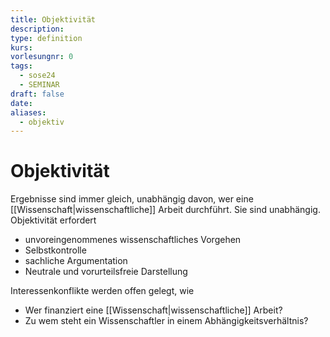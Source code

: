 ```yaml
---
title: Objektivität
description: 
type: definition
kurs: 
vorlesungnr: 0
tags:
  - sose24
  - SEMINAR
draft: false
date: 
aliases:
  - objektiv
---
```

# Objektivität

Ergebnisse sind immer gleich, unabhängig davon, wer eine [[Wissenschaft|wissenschaftliche]] Arbeit durchführt. Sie sind unabhängig. Objektivität erfordert

- unvoreingenommenes wissenschaftliches Vorgehen
- Selbstkontrolle
- sachliche Argumentation
- Neutrale und vorurteilsfreie Darstellung

Interessenkonflikte werden offen gelegt, wie

- Wer finanziert eine [[Wissenschaft|wissenschaftliche]] Arbeit?
- Zu wem steht ein Wissenschaftler in einem Abhängigkeitsverhältnis?